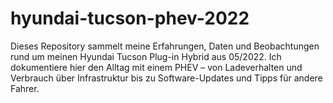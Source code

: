 # hyundai-tucson-phev-2022
Dieses Repository sammelt meine Erfahrungen, Daten und Beobachtungen rund um meinen Hyundai Tucson Plug-in Hybrid aus 05/2022. Ich dokumentiere hier den Alltag mit einem PHEV – von Ladeverhalten und Verbrauch über Infrastruktur bis zu Software-Updates und Tipps für andere Fahrer.
